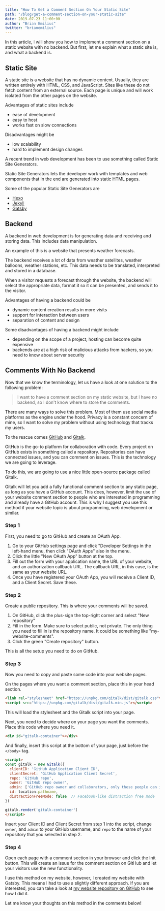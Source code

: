 ```yaml
---
title: "How To Get a Comment Section On Your Static Site"
path: "/blog/get-a-comment-section-on-your-static-site"
date: 2019-07-23 11:00:00
author: "Brian Emilius"
twitter: "brianemilius"
---
```

In this article, I will show you how to implement a comment section on a static website with no backend. But first, let me explain what a static site is, and what a backend is.

## Static Site
A static site is a website that has no dynamic content. Usually, they are written entirely with HTML, CSS, and JavaScript. Sites like these do not fetch content from an external source. Each page is unique and will work isolated from the other pages on the website.

Advantages of static sites include
* ease of development
* easy to host
* works fast on slow connections

Disadvantages might be
* low scalability
* hard to implement design changes

A recent trend in web development has been to use something called Static Site Generators.

Static Site Generators lets the developer work with templates and web components that in the end are generated into static HTML pages.

Some of the popular Static Site Generators are
* [Hexo](https://hexo.io/)
* [Jekyll](https://jekyllrb.com/)
* [Gatsby](https://www.gatsbyjs.org/)

## Backend
A backend in web development is for generating data and receiving and storing data. This includes data manipulation.

An example of this is a website that presents weather forecasts.

The backend receives a lot of data from weather satellites, weather balloons, weather stations, etc. This data needs to be translated, interpreted and stored in a database.

When a visitor requests a forecast through the website, the backend will select the appropriate data, format it so it can be presented, and sends it to the visitor.

Advantages of having a backend could be
* dynamic content creation results in more visits
* support for interaction between users
* separation of content and design

Some disadvantages of having a backend might include
* depending on the scope of a project, hosting can become quite expensive
* backends are at a high risk of malicious attacks from hackers, so you need to know about server security

## Comments With No Backend
Now that we know the terminology, let us have a look at one solution to the following problem:

> I want to have a comment section on my static website, but I have no backend, so I don't know where to store the comments.

There are many ways to solve this problem. Most of them use social media platforms as the engine under the hood. Privacy is a constant concern of mine, so I want to solve my problem without using technology that tracks my users.

To the rescue comes [GitHub](https://github.com) and [Gitalk](https://github.com/gitalk/gitalk/).

GitHub is the go-to platform for collaboration with code. Every project on GitHub exists in something called a repository. Repositories can have connected issues, and you can comment on issues. This is the technology we are going to leverage.

To do this, we are going to use a nice little open-source package called Gitalk.

Gitalk will let you add a fully functional comment section to any static page, as long as you have a GitHub account. This does, however, limit the use of your website comment section to people who are interested in programming and already have a GitHub account. This is why I suggest you use this method if your website topic is about programming, web development or similar.

### Step 1
First, you need to go to GitHub and create an OAuth App.

1. Go to your GitHub settings page and click "Developer Settings in the left-hand menu, then click "OAuth Apps" also in the menu.
2. Click the little "New OAuth App" button at the top.
3. Fill out the form with your application name, the URL of your website, and an authorization callback URL. The callback URL, in this case, is the same as your website URL.
4. Once you have registered your OAuth App, you will receive a Client ID, and a Client Secret. Save these.

### Step 2
Create a public repository. This is where your comments will be saved.

1. On GitHub, click the plus-sign the top-right corner and select "New repository"
2. Fill in the form. Make sure to select public, not private. The only thing you need to fill in is the repository name. It could be something like "my-website-comments".
3. Click the green "Create repository" button.

This is all the setup you need to do on GitHub.

### Step 3
Now you need to copy and paste some code into your website pages.

On the pages where you want a comment section, place this in your head section.

```html
<link rel="stylesheet" href="https://unpkg.com/gitalk/dist/gitalk.css">
<script src="https://unpkg.com/gitalk/dist/gitalk.min.js"></script>
```

This will load the stylesheet and the Gitalk script into your page.

Next, you need to decide where on your page you want the comments. Place this code where you need it.

```html
<div id="gitalk-container"></div>
```

And finally, insert this script at the bottom of your page, just before the `</body>` tag.

```html
<script>
const gitalk = new Gitalk({
  clientID: 'GitHub Application Client ID',
  clientSecret: 'GitHub Application Client Secret',
  repo: 'GitHub repo',
  owner: 'GitHub repo owner',
  admin: ['GitHub repo owner and collaborators, only these people can initialize github issues'],
  id: location.pathname,
  distractionFreeMode: false  // Facebook-like distraction free mode
})

gitalk.render('gitalk-container')
</script>
```

Insert your Client ID and Client Secret from step 1 into the script, change `owner`, and `admin` to your GitHub username, and `repo` to the name of your repository that you selected in step 2.

### Step 4
Open each page with a comment section in your browser and click the Init button. This will create an issue for the comment section on GitHub and let your visitors use the new functionality.

I use this method on my website, however, I created my website with Gatsby. This means I had to use a slightly different approach. If you are interested, you can take a look at [my website repository on GitHub](https://github.com/BrianEmilius/my-personal-website) to see how I did it.

Let me know your thoughts on this method in the comments below!
